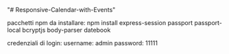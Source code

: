 "# Responsive-Calendar-with-Events" 

pacchetti npm da installare:
npm install express-session passport passport-local bcryptjs body-parser datebook

credenziali di login:
    username: admin
    password: 11111
